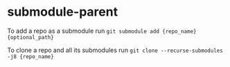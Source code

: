 # submodule-parent

To add a repo as a submodule run ```git submodule add {repo_name} {optional_path}```

To clone a repo and all its submodules run ```git clone --recurse-submodules -j8 {repo_name}```
